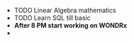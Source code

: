 - TODO Linear Algebra mathematics
- TODO Learn SQL till basic
- **After 8 PM start working on WONDRx**
-